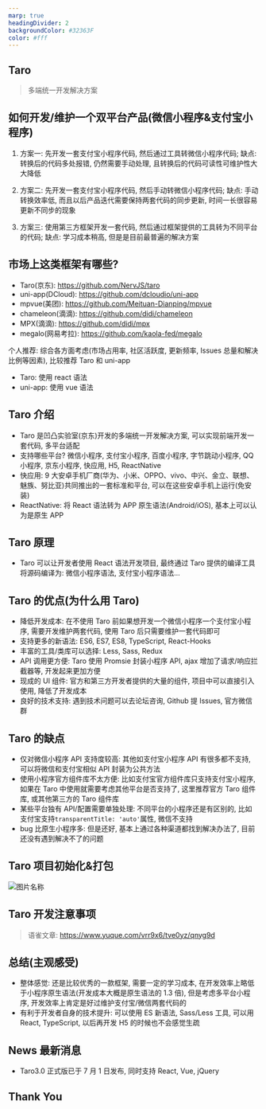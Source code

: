 ```yaml
---
marp: true
headingDivider: 2
backgroundColor: #32363F
color: #fff
---
```


## <!-- fit --> Taro

> 多端统一开发解决方案

## 如何开发/维护一个双平台产品(微信小程序&支付宝小程序)

1) 方案一: 先开发一套支付宝小程序代码, 然后通过工具转微信小程序代码; 缺点: 转换后的代码多处报错, 仍然需要手动处理, 且转换后的代码可读性可维护性大大降低

1) 方案二: 先开发一套支付宝小程序代码, 然后手动转微信小程序代码; 缺点: 手动转换效率低, 而且以后产品迭代需要保持两套代码的同步更新, 时间一长很容易更新不同步的现象

1) 方案三: 使用第三方框架开发一套代码, 然后通过框架提供的工具转为不同平台的代码; 缺点: 学习成本稍高, 但是是目前最普遍的解决方案

## 市场上这类框架有哪些?

- Taro(京东): https://github.com/NervJS/taro
- uni-app(DCloud): https://github.com/dcloudio/uni-app
- mpvue(美团): https://github.com/Meituan-Dianping/mpvue
- chameleon(滴滴): https://github.com/didi/chameleon
- MPX(滴滴): https://github.com/didi/mpx
- megalo(网易考拉): https://github.com/kaola-fed/megalo

个人推荐: 综合各方面考虑(市场占用率, 社区活跃度, 更新频率, Issues 总量和解决比例等因素), 比较推荐 Taro 和 uni-app

- Taro: 使用 react 语法
- uni-app: 使用 vue 语法

## Taro 介绍

- Taro 是凹凸实验室(京东)开发的多端统一开发解决方案, 可以实现前端开发一套代码, 多平台适配
- 支持哪些平台? 微信小程序, 支付宝小程序, 百度小程序, 字节跳动小程序, QQ 小程序, 京东小程序, 快应用, H5, ReactNative
- 快应用: 9 大安卓手机厂商(华为、小米、OPPO、vivo、中兴、金立、联想、魅族、努比亚)共同推出的一套标准和平台, 可以在这些安卓手机上运行(免安装)
- ReactNative: 将 React 语法转为 APP 原生语法(Android/iOS), 基本上可以认为是原生 APP

## Taro 原理

- Taro 可以让开发者使用 React 语法开发项目, 最终通过 Taro 提供的编译工具将源码编译为: 微信小程序语法, 支付宝小程序语法...

## Taro 的优点(为什么用 Taro)

- 降低开发成本: 在不使用 Taro 前如果想开发一个微信小程序一个支付宝小程序, 需要开发维护两套代码, 使用 Taro 后只需要维护一套代码即可
- 支持更多的新语法: ES6, ES7, ES8, TypeScript, React-Hooks
- 丰富的工具/类库可以选择: Less, Sass, Redux
- API 调用更方便: Taro 使用 Promsie 封装小程序 API, ajax 增加了请求/响应拦截器等, 开发起来更加方便
- 现成的 UI 组件: 官方和第三方开发者提供的大量的组件, 项目中可以直接引入使用, 降低了开发成本
- 良好的技术支持: 遇到技术问题可以去论坛咨询, Github 提 Issues, 官方微信群

## Taro 的缺点

- 仅对微信小程序 API 支持度较高: 其他如支付宝小程序 API 有很多都不支持, 可以将微信和支付宝相似 API 封装为公共方法
- 使用小程序官方组件库不太方便: 比如支付宝官方组件库只支持支付宝小程序, 如果在 Taro 中使用就需要考虑其他平台是否支持了, 这里推荐官方 Taro 组件库, 或其他第三方的 Taro 组件库
- 某些平台独有 API/配置需要单独处理: 不同平台的小程序还是有区别的, 比如支付宝支持`transparentTitle: 'auto'`属性, 微信不支持
- bug 比原生小程序多: 但是还好, 基本上通过各种渠道都找到解决办法了, 目前还没有遇到解决不了的问题

## Taro 项目初始化&打包

![图片名称](https://i.loli.net/2020/07/02/PAtlV1M9TGZgFn8.png)

## Taro 开发注意事项

> 语雀文章: https://www.yuque.com/vrr9x6/tve0yz/qnyg9d

## 总结(主观感受)

- 整体感觉: 还是比较优秀的一款框架, 需要一定的学习成本, 在开发效率上略低于小程序原生语法(开发成本大概是原生语法的 1.3 倍), 但是考虑多平台小程序, 开发效率上肯定是好过维护支付宝/微信两套代码的
- 有利于开发者自身的技术提升: 可以使用 ES 新语法, Sass/Less 工具, 可以用 React, TypeScript, 以后再开发 H5 的时候也不会感觉生疏

## News 最新消息

- Taro3.0 正式版已于 7 月 1 日发布, 同时支持 React, Vue, jQuery

## <!-- fit --> Thank You
